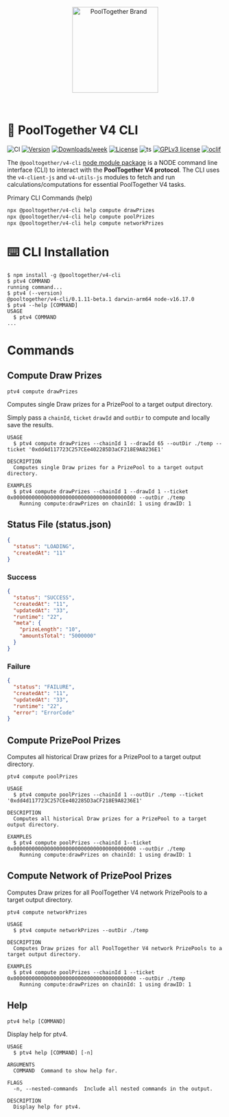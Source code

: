 <p align="center">
  <a href="https://github.com/pooltogether/pooltogether--brand-assets">
    <img src="https://github.com/pooltogether/pooltogether--brand-assets/blob/977e03604c49c63314450b5d432fe57d34747c66/logo/pooltogether-logo--purple-gradient.png?raw=true" alt="PoolTogether Brand" style="max-width:100%;" width="200">
  </a>
</p>

<br />


# 📇 PoolTogether V4 CLI

![CI](https://github.com/pooltogether/v4-cli/actions/workflows/main.yml/badge.svg)
[![Version](https://img.shields.io/npm/v/@pooltogether/v4-cli.svg)](https://npmjs.org/package/@pooltogether/v4-cli)
[![Downloads/week](https://img.shields.io/npm/dw/@pooltogether/v4-cli.svg)](https://npmjs.org/package/@pooltogether/v4-cli)
[![License](https://img.shields.io/npm/l/@pooltogether/v4-cli.svg)](https://github.com/oclif/hello-world/blob/main/package.json)
![ts](https://badgen.net/badge/-/TypeScript?icon=typescript&label&labelColor=blue&color=555555)
[![GPLv3 license](https://img.shields.io/badge/License-GPLv3-blue.svg)](http://perso.crans.org/besson/LICENSE.html)
[![oclif](https://img.shields.io/badge/cli-oclif-brightgreen.svg)](https://oclif.io)


The `@pooltogether/v4-cli` [node module package](https://www.npmjs.com/package/@pooltogether/v4-cli) is a NODE command line interface (CLI) to interact with the **PoolTogether V4 protocol**. The CLI uses the `v4-client-js` and `v4-utils-js` modules to fetch and run calculations/computations for essential PoolTogether V4 tasks.

Primary CLI Commands (help)

```sh
npx @pooltogether/v4-cli help compute drawPrizes
npx @pooltogether/v4-cli help compute poolPrizes
npx @pooltogether/v4-cli help compute networkPrizes
```

# ⌨️ CLI Installation
<!-- usage -->
```sh-session
$ npm install -g @pooltogether/v4-cli
$ ptv4 COMMAND
running command...
$ ptv4 (--version)
@pooltogether/v4-cli/0.1.11-beta.1 darwin-arm64 node-v16.17.0
$ ptv4 --help [COMMAND]
USAGE
  $ ptv4 COMMAND
...
```
<!-- usagestop -->
# Commands

## Compute Draw Prizes

```sh-session
ptv4 compute drawPrizes
```

Computes single Draw prizes for a PrizePool to a target output directory.

Simply pass a `chainId`, `ticket` `drawId` and `outDir` to compute and locally save the results.

```
USAGE
  $ ptv4 compute drawPrizes --chainId 1 --drawId 65 --outDir ./temp --ticket '0xdd4d117723C257CEe402285D3aCF218E9A8236E1'

DESCRIPTION
  Computes single Draw prizes for a PrizePool to a target output directory.

EXAMPLES
  $ ptv4 compute drawPrizes --chainId 1 --drawId 1 --ticket 0x0000000000000000000000000000000000000000 --outDir ./temp
    Running compute:drawPrizes on chainId: 1 using drawID: 1
```

## Status File (status.json)

```json
{
  "status": "LOADING",
  "createdAt": "11"
}
```

### Success

```json
{
  "status": "SUCCESS",
  "createdAt": "11",
  "updatedAt": "33",
  "runtime": "22",
  "meta": {
    "prizeLength": "10",
    "amountsTotal": "5000000"
  }
}
```

### Failure

```json
{
  "status": "FAILURE",
  "createdAt": "11",
  "updatedAt": "33",
  "runtime": "22",
  "error": "ErrorCode"
}
```


## Compute PrizePool Prizes

Computes all historical Draw prizes for a PrizePool to a target output directory.

```sh-session
ptv4 compute poolPrizes
```

```
USAGE
  $ ptv4 compute poolPrizes --chainId 1 --outDir ./temp --ticket '0xdd4d117723C257CEe402285D3aCF218E9A8236E1'

DESCRIPTION
  Computes all historical Draw prizes for a PrizePool to a target output directory.

EXAMPLES
  $ ptv4 compute poolPrizes --chainId 1--ticket 0x0000000000000000000000000000000000000000 --outDir ./temp
    Running compute:drawPrizes on chainId: 1 using drawID: 1
```

## Compute Network of PrizePool Prizes

Computes Draw prizes for all PoolTogether V4 network PrizePools to a target output directory.

```sh-session
ptv4 compute networkPrizes
```

```
USAGE
  $ ptv4 compute networkPrizes --outDir ./temp

DESCRIPTION
  Computes Draw prizes for all PoolTogether V4 network PrizePools to a target output directory.

EXAMPLES
  $ ptv4 compute poolPrizes --chainId 1 --ticket 0x0000000000000000000000000000000000000000 --outDir ./temp
    Running compute:drawPrizes on chainId: 1 using drawID: 1
```

## Help

```sh-session
ptv4 help [COMMAND]
```

Display help for ptv4.

```
USAGE
  $ ptv4 help [COMMAND] [-n]

ARGUMENTS
  COMMAND  Command to show help for.

FLAGS
  -n, --nested-commands  Include all nested commands in the output.

DESCRIPTION
  Display help for ptv4.
```
